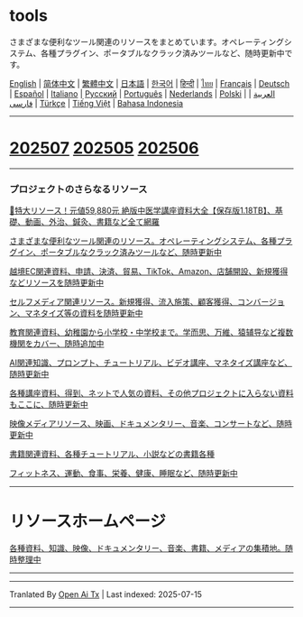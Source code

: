 # tools
さまざまな便利なツール関連のリソースをまとめています。オペレーティングシステム、各種プラグイン、ポータブルなクラック済みツールなど、随時更新中です。

[English](https://openaitx.github.io/view.html?user=mswnlz&project=tools&lang=en) | [简体中文](https://openaitx.github.io/view.html?user=mswnlz&project=tools&lang=zh-CN) | [繁體中文](https://openaitx.github.io/view.html?user=mswnlz&project=tools&lang=zh-TW) | [日本語](https://openaitx.github.io/view.html?user=mswnlz&project=tools&lang=ja) | [한국어](https://openaitx.github.io/view.html?user=mswnlz&project=tools&lang=ko) | [हिन्दी](https://openaitx.github.io/view.html?user=mswnlz&project=tools&lang=hi) | [ไทย](https://openaitx.github.io/view.html?user=mswnlz&project=tools&lang=th) | [Français](https://openaitx.github.io/view.html?user=mswnlz&project=tools&lang=fr) | [Deutsch](https://openaitx.github.io/view.html?user=mswnlz&project=tools&lang=de) | [Español](https://openaitx.github.io/view.html?user=mswnlz&project=tools&lang=es) | [Italiano](https://openaitx.github.io/view.html?user=mswnlz&project=tools&lang=it) | [Русский](https://openaitx.github.io/view.html?user=mswnlz&project=tools&lang=ru) | [Português](https://openaitx.github.io/view.html?user=mswnlz&project=tools&lang=pt) | [Nederlands](https://openaitx.github.io/view.html?user=mswnlz&project=tools&lang=nl) | [Polski](https://openaitx.github.io/view.html?user=mswnlz&project=tools&lang=pl) | [العربية](https://openaitx.github.io/view.html?user=mswnlz&project=tools&lang=ar) | [فارسی](https://openaitx.github.io/view.html?user=mswnlz&project=tools&lang=fa) | [Türkçe](https://openaitx.github.io/view.html?user=mswnlz&project=tools&lang=tr) | [Tiếng Việt](https://openaitx.github.io/view.html?user=mswnlz&project=tools&lang=vi) | [Bahasa Indonesia](https://openaitx.github.io/view.html?user=mswnlz&project=tools&lang=id)



---------------
# [202507](https://raw.githubusercontent.com/mswnlz/tools/main/202507.md) [202505](https://raw.githubusercontent.com/mswnlz/tools/main/202505.md) [202506](https://raw.githubusercontent.com/mswnlz/tools/main/202506.md)



---------------
### プロジェクトのさらなるリソース

[🎁特大リソース！元値59,880元 絶版中医学講座資料大全【保存版1.18TB】、基礎、動画、外治、鍼灸、書籍など全て網羅](https://github.com/mswnlz/chinese-traditional)

[さまざまな便利なツール関連のリソース。オペレーティングシステム、各種プラグイン、ポータブルなクラック済みツールなど、随時更新中](https://github.com/mswnlz/tools)


[越境EC関連資料、申請、決済、貿易、TikTok、Amazon、店舗開設、新規獲得などリソースを随時更新中](https://github.com/mswnlz/cross-border)

[セルフメディア関連リソース。新規獲得、流入施策、顧客獲得、コンバージョン、マネタイズ等の資料を随時更新中](https://github.com/mswnlz/self-media)

[教育関連資料、幼稚園から小学校・中学校まで。学而思、万維、猿辅导など複数機関をカバー、随時追加中](https://github.com/mswnlz/edu-knowlege)

[AI関連知識、プロンプト、チュートリアル、ビデオ講座、マネタイズ講座など、随時更新中](https://github.com/mswnlz/AIknowledge)

[各種講座資料、得到、ネットで人気の資料、その他プロジェクトに入らない資料もここに、随時更新中](https://github.com/mswnlz/curriculum)

[映像メディアリソース、映画、ドキュメンタリー、音楽、コンサートなど、随時更新中](https://github.com/mswnlz/movies)

[書籍関連資料、各種チュートリアル、小説などの書籍各種](https://github.com/mswnlz/book)


[フィットネス、運動、食事、栄養、健康、睡眠など、随時更新中](https://github.com/mswnlz/healthy)


---------------

# リソースホームページ
[各種資料、知識、映像、ドキュメンタリー、音楽、書籍、メディアの集積地。随時整理中](https://github.com/mswnlz)

---------------


---

Tranlated By [Open Ai Tx](https://github.com/OpenAiTx/OpenAiTx) | Last indexed: 2025-07-15

---